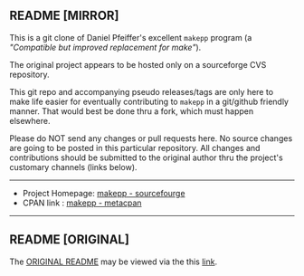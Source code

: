 
## README [MIRROR]
This is a git clone of Daniel Pfeiffer's excellent `makepp` program (a _"Compatible but improved replacement for make"_).

The original project appears to be hosted only on a sourceforge CVS repository.

This git repo and accompanying pseudo releases/tags are only here to make life easier for eventually contributing to `makepp` in a git/github friendly manner.
That would best be done thru a fork, which must happen elsewhere. 

Please do NOT send any changes or pull requests here. No source changes are going to be posted in this particular repository.
All changes and contributions should be submitted to the original author thru the project's customary channels (links below). 

-----------

  - Project Homepage: [makepp - sourcefourge](http://makepp.sourceforge.net/)
  - CPAN link :  [makepp - metacpan](https://metacpan.org/release/makepp)  

-----------

## README [ORIGINAL]

The [ORIGINAL README](../README) may be viewed via the this [link](../README).

